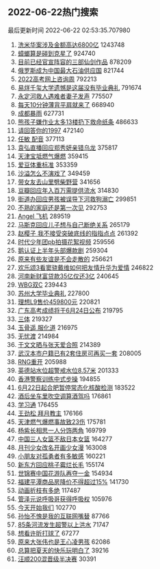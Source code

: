 ## 2022-06-22热门搜索 
最后更新时间 2022-06-22 02:53:35.707980 
1. [洗米华案涉及金额高达6800亿](https://s.weibo.com/weibo?q=%23%E6%B4%97%E7%B1%B3%E5%8D%8E%E6%A1%88%E6%B6%89%E5%8F%8A%E9%87%91%E9%A2%9D%E9%AB%98%E8%BE%BE6800%E4%BA%BF%23&Refer=top) 1243748
1. [蟑螂算是碰到克星了](https://s.weibo.com/weibo?q=%23%E8%9F%91%E8%9E%82%E7%AE%97%E6%98%AF%E7%A2%B0%E5%88%B0%E5%85%8B%E6%98%9F%E4%BA%86%23&Refer=top) 924740
1. [目前已经官宣阵容的三部仙剑作品](https://s.weibo.com/weibo?q=%23%E7%9B%AE%E5%89%8D%E5%B7%B2%E7%BB%8F%E5%AE%98%E5%AE%A3%E9%98%B5%E5%AE%B9%E7%9A%84%E4%B8%89%E9%83%A8%E4%BB%99%E5%89%91%E4%BD%9C%E5%93%81%23&Refer=top) 878209
1. [俄罗斯成为中国最大石油供应国](https://s.weibo.com/weibo?q=%23%E4%BF%84%E7%BD%97%E6%96%AF%E6%88%90%E4%B8%BA%E4%B8%AD%E5%9B%BD%E6%9C%80%E5%A4%A7%E7%9F%B3%E6%B2%B9%E4%BE%9B%E5%BA%94%E5%9B%BD%23&Refer=top) 821744
1. [2022高考网上咨询周](https://s.weibo.com/weibo?q=%232022%E9%AB%98%E8%80%83%E7%BD%91%E4%B8%8A%E5%92%A8%E8%AF%A2%E5%91%A8%23&Refer=top) 792213
1. [易烊千玺大学遗憾是这届没有毕业典礼](https://s.weibo.com/weibo?q=%23%E6%98%93%E7%83%8A%E5%8D%83%E7%8E%BA%E5%A4%A7%E5%AD%A6%E9%81%97%E6%86%BE%E6%98%AF%E8%BF%99%E5%B1%8A%E6%B2%A1%E6%9C%89%E6%AF%95%E4%B8%9A%E5%85%B8%E7%A4%BC%23&Refer=top) 791674
1. [永定河救人遇难者妻子发声](https://s.weibo.com/weibo?q=%23%E6%B0%B8%E5%AE%9A%E6%B2%B3%E6%95%91%E4%BA%BA%E9%81%87%E9%9A%BE%E8%80%85%E5%A6%BB%E5%AD%90%E5%8F%91%E5%A3%B0%23&Refer=top) 775507
1. [每天10分钟薄背平肩就来了](https://s.weibo.com/weibo?q=%23%E6%AF%8F%E5%A4%A910%E5%88%86%E9%92%9F%E8%96%84%E8%83%8C%E5%B9%B3%E8%82%A9%E5%B0%B1%E6%9D%A5%E4%BA%86%23&Refer=top) 668940
1. [成都暴雨](https://s.weibo.com/weibo?q=%23%E6%88%90%E9%83%BD%E6%9A%B4%E9%9B%A8%23&Refer=top) 627731
1. [熊孩子嫌作业太多13楼扔下救命纸条](https://s.weibo.com/weibo?q=%23%E7%86%8A%E5%AD%A9%E5%AD%90%E5%AB%8C%E4%BD%9C%E4%B8%9A%E5%A4%AA%E5%A4%9A13%E6%A5%BC%E6%89%94%E4%B8%8B%E6%95%91%E5%91%BD%E7%BA%B8%E6%9D%A1%23&Refer=top) 486633
1. [请回答你的1997](https://s.weibo.com/weibo?q=%23%E8%AF%B7%E5%9B%9E%E7%AD%94%E4%BD%A0%E7%9A%841997%23&Refer=top) 472140
1. [任敏 配音](https://s.weibo.com/weibo?q=%E4%BB%BB%E6%95%8F%20%E9%85%8D%E9%9F%B3&Refer=top) 377113
1. [袁弘直播回应郑秀妍亲错乌龙](https://s.weibo.com/weibo?q=%23%E8%A2%81%E5%BC%98%E7%9B%B4%E6%92%AD%E5%9B%9E%E5%BA%94%E9%83%91%E7%A7%80%E5%A6%8D%E4%BA%B2%E9%94%99%E4%B9%8C%E9%BE%99%23&Refer=top) 375817
1. [天津宝坻燃气爆燃](https://s.weibo.com/weibo?q=%23%E5%A4%A9%E6%B4%A5%E5%AE%9D%E5%9D%BB%E7%87%83%E6%B0%94%E7%88%86%E7%87%83%23&Refer=top) 359415
1. [爱豆体重标准](https://s.weibo.com/weibo?q=%23%E7%88%B1%E8%B1%86%E4%BD%93%E9%87%8D%E6%A0%87%E5%87%86%23&Refer=top) 353359
1. [沙溢怎么不演戏了](https://s.weibo.com/weibo?q=%23%E6%B2%99%E6%BA%A2%E6%80%8E%E4%B9%88%E4%B8%8D%E6%BC%94%E6%88%8F%E4%BA%86%23&Refer=top) 349459
1. [带女友去山里劈柴野营](https://s.weibo.com/weibo?q=%23%E5%B8%A6%E5%A5%B3%E5%8F%8B%E5%8E%BB%E5%B1%B1%E9%87%8C%E5%8A%88%E6%9F%B4%E9%87%8E%E8%90%A5%23&Refer=top) 341656
1. [豆瓣回应年入百万需提供流水](https://s.weibo.com/weibo?q=%23%E8%B1%86%E7%93%A3%E5%9B%9E%E5%BA%94%E5%B9%B4%E5%85%A5%E7%99%BE%E4%B8%87%E9%9C%80%E6%8F%90%E4%BE%9B%E6%B5%81%E6%B0%B4%23&Refer=top) 314830
1. [街道办回应男孩被误导下河救狗溺亡](https://s.weibo.com/weibo?q=%23%E8%A1%97%E9%81%93%E5%8A%9E%E5%9B%9E%E5%BA%94%E7%94%B7%E5%AD%A9%E8%A2%AB%E8%AF%AF%E5%AF%BC%E4%B8%8B%E6%B2%B3%E6%95%91%E7%8B%97%E6%BA%BA%E4%BA%A1%23&Refer=top) 299851
1. [不熟的家庭还是第一次见](https://s.weibo.com/weibo?q=%23%E4%B8%8D%E7%86%9F%E7%9A%84%E5%AE%B6%E5%BA%AD%E8%BF%98%E6%98%AF%E7%AC%AC%E4%B8%80%E6%AC%A1%E8%A7%81%23&Refer=top) 292753
1. [Angel 飞机](https://s.weibo.com/weibo?q=Angel%20%E9%A3%9E%E6%9C%BA&Refer=top) 289519
1. [马斯克回应儿子想与自己断绝关系](https://s.weibo.com/weibo?q=%23%E9%A9%AC%E6%96%AF%E5%85%8B%E5%9B%9E%E5%BA%94%E5%84%BF%E5%AD%90%E6%83%B3%E4%B8%8E%E8%87%AA%E5%B7%B1%E6%96%AD%E7%BB%9D%E5%85%B3%E7%B3%BB%23&Refer=top) 265179
1. [赵樱子 我不接受突破底线的指指点点](https://s.weibo.com/weibo?q=%E8%B5%B5%E6%A8%B1%E5%AD%90%20%E6%88%91%E4%B8%8D%E6%8E%A5%E5%8F%97%E7%AA%81%E7%A0%B4%E5%BA%95%E7%BA%BF%E7%9A%84%E6%8C%87%E6%8C%87%E7%82%B9%E7%82%B9&Refer=top) 261392
1. [时代少年团pb拍摄花絮视频](https://s.weibo.com/weibo?q=%23%E6%97%B6%E4%BB%A3%E5%B0%91%E5%B9%B4%E5%9B%A2pb%E6%8B%8D%E6%91%84%E8%8A%B1%E7%B5%AE%E8%A7%86%E9%A2%91%23&Refer=top) 259556
1. [鹅认证上半年头部爆款剧](https://s.weibo.com/weibo?q=%23%E9%B9%85%E8%AE%A4%E8%AF%81%E4%B8%8A%E5%8D%8A%E5%B9%B4%E5%A4%B4%E9%83%A8%E7%88%86%E6%AC%BE%E5%89%A7%23&Refer=top) 259304
1. [原来有些友谊是不会走散的](https://s.weibo.com/weibo?q=%23%E5%8E%9F%E6%9D%A5%E6%9C%89%E4%BA%9B%E5%8F%8B%E8%B0%8A%E6%98%AF%E4%B8%8D%E4%BC%9A%E8%B5%B0%E6%95%A3%E7%9A%84%23&Refer=top) 256621
1. [欢乐颂3看窦骁戴维如何把友情升华为爱情](https://s.weibo.com/weibo?q=%E6%AC%A2%E4%B9%90%E9%A2%823%E7%9C%8B%E7%AA%A6%E9%AA%81%E6%88%B4%E7%BB%B4%E5%A6%82%E4%BD%95%E6%8A%8A%E5%8F%8B%E6%83%85%E5%8D%87%E5%8D%8E%E4%B8%BA%E7%88%B1%E6%83%85&Refer=top) 246822
1. [河南新财富贷款35亿仅还3亿](https://s.weibo.com/weibo?q=%23%E6%B2%B3%E5%8D%97%E6%96%B0%E8%B4%A2%E5%AF%8C%E8%B4%B7%E6%AC%BE35%E4%BA%BF%E4%BB%85%E8%BF%983%E4%BA%BF%23&Refer=top) 240645
1. [WBG双C](https://s.weibo.com/weibo?q=WBG%E5%8F%8CC&Refer=top) 239443
1. [苏州大学毕业典礼](https://s.weibo.com/weibo?q=%23%E8%8B%8F%E5%B7%9E%E5%A4%A7%E5%AD%A6%E6%AF%95%E4%B8%9A%E5%85%B8%E7%A4%BC%23&Refer=top) 227800
1. [理想L9售价459800元](https://s.weibo.com/weibo?q=%23%E7%90%86%E6%83%B3L9%E5%94%AE%E4%BB%B7459800%E5%85%83%23&Refer=top) 220821
1. [广东高考成绩将于6月24日公布](https://s.weibo.com/weibo?q=%23%E5%B9%BF%E4%B8%9C%E9%AB%98%E8%80%83%E6%88%90%E7%BB%A9%E5%B0%86%E4%BA%8E6%E6%9C%8824%E6%97%A5%E5%85%AC%E5%B8%83%23&Refer=top) 219795
1. [三体](https://s.weibo.com/weibo?q=%E4%B8%89%E4%BD%93&Refer=top) 219327
1. [玉骨遥 服化道](https://s.weibo.com/weibo?q=%E7%8E%89%E9%AA%A8%E9%81%A5%20%E6%9C%8D%E5%8C%96%E9%81%93&Refer=top) 216975
1. [无忧渡](https://s.weibo.com/weibo?q=%E6%97%A0%E5%BF%A7%E6%B8%A1&Refer=top) 214984
1. [于文文晒与张天爱合照](https://s.weibo.com/weibo?q=%23%E4%BA%8E%E6%96%87%E6%96%87%E6%99%92%E4%B8%8E%E5%BC%A0%E5%A4%A9%E7%88%B1%E5%90%88%E7%85%A7%23&Refer=top) 214389
1. [武汉本市户籍已有2套住房可再买一套](https://s.weibo.com/weibo?q=%23%E6%AD%A6%E6%B1%89%E6%9C%AC%E5%B8%82%E6%88%B7%E7%B1%8D%E5%B7%B2%E6%9C%892%E5%A5%97%E4%BD%8F%E6%88%BF%E5%8F%AF%E5%86%8D%E4%B9%B0%E4%B8%80%E5%A5%97%23&Refer=top) 208005
1. [RNG重开](https://s.weibo.com/weibo?q=%23RNG%E9%87%8D%E5%BC%80%23&Refer=top) 205988
1. [英德站水位超警戒水位8.57米](https://s.weibo.com/weibo?q=%23%E8%8B%B1%E5%BE%B7%E7%AB%99%E6%B0%B4%E4%BD%8D%E8%B6%85%E8%AD%A6%E6%88%92%E6%B0%B4%E4%BD%8D8.57%E7%B1%B3%23&Refer=top) 201333
1. [香港警察训练中式步操](https://s.weibo.com/weibo?q=%23%E9%A6%99%E6%B8%AF%E8%AD%A6%E5%AF%9F%E8%AE%AD%E7%BB%83%E4%B8%AD%E5%BC%8F%E6%AD%A5%E6%93%8D%23&Refer=top) 194855
1. [6月22日起合肥暂停常态化核酸检测](https://s.weibo.com/weibo?q=%236%E6%9C%8822%E6%97%A5%E8%B5%B7%E5%90%88%E8%82%A5%E6%9A%82%E5%81%9C%E5%B8%B8%E6%80%81%E5%8C%96%E6%A0%B8%E9%85%B8%E6%A3%80%E6%B5%8B%23&Refer=top) 183522
1. [酒后坐车里吹空调算酒驾吗](https://s.weibo.com/weibo?q=%23%E9%85%92%E5%90%8E%E5%9D%90%E8%BD%A6%E9%87%8C%E5%90%B9%E7%A9%BA%E8%B0%83%E7%AE%97%E9%85%92%E9%A9%BE%E5%90%97%23&Refer=top) 176861
1. [学习通](https://s.weibo.com/weibo?q=%E5%AD%A6%E4%B9%A0%E9%80%9A&Refer=top) 176455
1. [王劲松 拜月教主](https://s.weibo.com/weibo?q=%E7%8E%8B%E5%8A%B2%E6%9D%BE%20%E6%8B%9C%E6%9C%88%E6%95%99%E4%B8%BB&Refer=top) 176166
1. [天津燃气爆燃事故致23伤](https://s.weibo.com/weibo?q=%23%E5%A4%A9%E6%B4%A5%E7%87%83%E6%B0%94%E7%88%86%E7%87%83%E4%BA%8B%E6%95%85%E8%87%B423%E4%BC%A4%23&Refer=top) 175781
1. [杨紫长相思一人分饰两角](https://s.weibo.com/weibo?q=%23%E6%9D%A8%E7%B4%AB%E9%95%BF%E7%9B%B8%E6%80%9D%E4%B8%80%E4%BA%BA%E5%88%86%E9%A5%B0%E4%B8%A4%E8%A7%92%23&Refer=top) 169799
1. [中国三人女篮不敌日本女篮](https://s.weibo.com/weibo?q=%23%E4%B8%AD%E5%9B%BD%E4%B8%89%E4%BA%BA%E5%A5%B3%E7%AF%AE%E4%B8%8D%E6%95%8C%E6%97%A5%E6%9C%AC%E5%A5%B3%E7%AF%AE%23&Refer=top) 164277
1. [月刊少女改名开画少女漫](https://s.weibo.com/weibo?q=%23%E6%9C%88%E5%88%8A%E5%B0%91%E5%A5%B3%E6%94%B9%E5%90%8D%E5%BC%80%E7%94%BB%E5%B0%91%E5%A5%B3%E6%BC%AB%23&Refer=top) 163008
1. [小朋友对孤勇者有多敏感](https://s.weibo.com/weibo?q=%23%E5%B0%8F%E6%9C%8B%E5%8F%8B%E5%AF%B9%E5%AD%A4%E5%8B%87%E8%80%85%E6%9C%89%E5%A4%9A%E6%95%8F%E6%84%9F%23&Refer=top) 160221
1. [新东方回应桃子霉烂长毛](https://s.weibo.com/weibo?q=%23%E6%96%B0%E4%B8%9C%E6%96%B9%E5%9B%9E%E5%BA%94%E6%A1%83%E5%AD%90%E9%9C%89%E7%83%82%E9%95%BF%E6%AF%9B%23&Refer=top) 155174
1. [世锦赛中国花游队再夺一金](https://s.weibo.com/weibo?q=%23%E4%B8%96%E9%94%A6%E8%B5%9B%E4%B8%AD%E5%9B%BD%E8%8A%B1%E6%B8%B8%E9%98%9F%E5%86%8D%E5%A4%BA%E4%B8%80%E9%87%91%23&Refer=top) 154934
1. [福建平潭商品房降价不得超过15%](https://s.weibo.com/weibo?q=%23%E7%A6%8F%E5%BB%BA%E5%B9%B3%E6%BD%AD%E5%95%86%E5%93%81%E6%88%BF%E9%99%8D%E4%BB%B7%E4%B8%8D%E5%BE%97%E8%B6%85%E8%BF%8715%25%23&Refer=top) 141730
1. [动画折枝有多绝](https://s.weibo.com/weibo?q=%23%E5%8A%A8%E7%94%BB%E6%8A%98%E6%9E%9D%E6%9C%89%E5%A4%9A%E7%BB%9D%23&Refer=top) 117487
1. [管泽元说呼吸哥获得呼吸权](https://s.weibo.com/weibo?q=%23%E7%AE%A1%E6%B3%BD%E5%85%83%E8%AF%B4%E5%91%BC%E5%90%B8%E5%93%A5%E8%8E%B7%E5%BE%97%E5%91%BC%E5%90%B8%E6%9D%83%23&Refer=top) 105976
1. [今天开始我们](https://s.weibo.com/weibo?q=%E4%BB%8A%E5%A4%A9%E5%BC%80%E5%A7%8B%E6%88%91%E4%BB%AC&Refer=top) 102770
1. [孙怡不愧是我的互联网嘴替](https://s.weibo.com/weibo?q=%23%E5%AD%99%E6%80%A1%E4%B8%8D%E6%84%A7%E6%98%AF%E6%88%91%E7%9A%84%E4%BA%92%E8%81%94%E7%BD%91%E5%98%B4%E6%9B%BF%23&Refer=top) 87766
1. [85条河流发生超警以上洪水](https://s.weibo.com/weibo?q=%2385%E6%9D%A1%E6%B2%B3%E6%B5%81%E5%8F%91%E7%94%9F%E8%B6%85%E8%AD%A6%E4%BB%A5%E4%B8%8A%E6%B4%AA%E6%B0%B4%23&Refer=top) 71747
1. [想看许昕打球了](https://s.weibo.com/weibo?q=%23%E6%83%B3%E7%9C%8B%E8%AE%B8%E6%98%95%E6%89%93%E7%90%83%E4%BA%86%23&Refer=top) 67277
1. [原来大张伟也是王心凌男孩](https://s.weibo.com/weibo?q=%23%E5%8E%9F%E6%9D%A5%E5%A4%A7%E5%BC%A0%E4%BC%9F%E4%B9%9F%E6%98%AF%E7%8E%8B%E5%BF%83%E5%87%8C%E7%94%B7%E5%AD%A9%23&Refer=top) 62086
1. [总算把夏天的快乐玩明白了](https://s.weibo.com/weibo?q=%23%E6%80%BB%E7%AE%97%E6%8A%8A%E5%A4%8F%E5%A4%A9%E7%9A%84%E5%BF%AB%E4%B9%90%E7%8E%A9%E6%98%8E%E7%99%BD%E4%BA%86%23&Refer=top) 39216
1. [汪顺200混晋级半决赛](https://s.weibo.com/weibo?q=%23%E6%B1%AA%E9%A1%BA200%E6%B7%B7%E6%99%8B%E7%BA%A7%E5%8D%8A%E5%86%B3%E8%B5%9B%23&Refer=top) 30391
